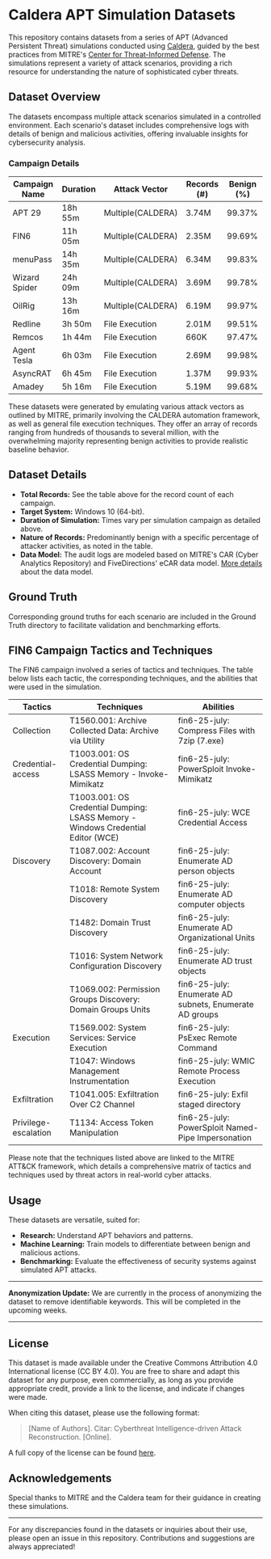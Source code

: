 # Caldera APT Simulation Datasets

This repository contains datasets from a series of APT (Advanced Persistent Threat) simulations conducted using [Caldera](https://caldera.mitre.org/), guided by the best practices from MITRE's [Center for Threat-Informed Defense](https://github.com/center-for-threat-informed-defense/adversary_emulation_library). The simulations represent a variety of attack scenarios, providing a rich resource for understanding the nature of sophisticated cyber threats.

## Dataset Overview

The datasets encompass multiple attack scenarios simulated in a controlled environment. Each scenario's dataset includes comprehensive logs with details of benign and malicious activities, offering invaluable insights for cybersecurity analysis.

### Campaign Details

| Campaign Name | Duration      | Attack Vector       | Records (#) | Benign (%) |
|---------------|---------------|---------------------|-------------|------------|
| APT 29        | 18h 55m       | Multiple(CALDERA)   | 3.74M       | 99.37%     |
| FIN6          | 11h 05m       | Multiple(CALDERA)   | 2.35M       | 99.69%     |
| menuPass      | 14h 35m       | Multiple(CALDERA)   | 6.34M       | 99.83%     |
| Wizard Spider | 24h 09m       | Multiple(CALDERA)   | 3.69M       | 99.78%     |
| OilRig        | 13h 16m       | Multiple(CALDERA)   | 6.19M       | 99.97%     |
| Redline       | 3h 50m        | File Execution      | 2.01M       | 99.51%     |
| Remcos        | 1h 44m        | File Execution      | 660K        | 97.47%     |
| Agent Tesla   | 6h 03m        | File Execution      | 2.69M       | 99.98%     |
| AsyncRAT      | 6h 45m        | File Execution      | 1.37M       | 99.93%     |
| Amadey        | 5h 16m        | File Execution      | 5.19M       | 99.68%     |


These datasets were generated by emulating various attack vectors as outlined by MITRE, primarily involving the CALDERA automation framework, as well as general file execution techniques. They offer an array of records ranging from hundreds of thousands to several million, with the overwhelming majority representing benign activities to provide realistic baseline behavior.

## Dataset Details

- **Total Records:** See the table above for the record count of each campaign.
- **Target System:** Windows 10 (64-bit).
- **Duration of Simulation:** Times vary per simulation campaign as detailed above.
- **Nature of Records:** Predominantly benign with a specific percentage of attacker activities, as noted in the table.
- **Data Model:** The audit logs are modeled based on MITRE's CAR (Cyber Analytics Repository) and FiveDirections' eCAR data model. [More details](https://github.com/FiveDirections/OpTC-data/blob/master/ecar.md) about the data model.


## Ground Truth

Corresponding ground truths for each scenario are included in the Ground Truth directory to facilitate validation and benchmarking efforts.


## FIN6 Campaign Tactics and Techniques

The FIN6 campaign involved a series of tactics and techniques. The table below lists each tactic, the corresponding techniques, and the abilities that were used in the simulation.

| Tactics            | Techniques                                       | Abilities                                  |
|--------------------|--------------------------------------------------|--------------------------------------------|
| Collection         | T1560.001: Archive Collected Data: Archive via Utility | fin6-25-july: Compress Files with 7zip (7.exe) |
| Credential-access  | T1003.001: OS Credential Dumping: LSASS Memory - Invoke-Mimikatz | fin6-25-july: PowerSploit Invoke-Mimikatz |
|                    | T1003.001: OS Credential Dumping: LSASS Memory - Windows Credential Editor (WCE) | fin6-25-july: WCE Credential Access      |
| Discovery          | T1087.002: Account Discovery: Domain Account    | fin6-25-july: Enumerate AD person objects |
|                    | T1018: Remote System Discovery                  | fin6-25-july: Enumerate AD computer objects |
|                    | T1482: Domain Trust Discovery                   | fin6-25-july: Enumerate AD Organizational Units |
|                    | T1016: System Network Configuration Discovery   | fin6-25-july: Enumerate AD trust objects |
|                    | T1069.002: Permission Groups Discovery: Domain Groups Units | fin6-25-july: Enumerate AD subnets, Enumerate AD groups |
| Execution          | T1569.002: System Services: Service Execution   | fin6-25-july: PsExec Remote Command |
|                    | T1047: Windows Management Instrumentation       | fin6-25-july: WMIC Remote Process Execution |
| Exfiltration       | T1041.005: Exfiltration Over C2 Channel         | fin6-25-july: Exfil staged directory |
| Privilege-escalation | T1134: Access Token Manipulation              | fin6-25-july: PowerSploit Named-Pipe Impersonation |

Please note that the techniques listed above are linked to the MITRE ATT&CK framework, which details a comprehensive matrix of tactics and techniques used by threat actors in real-world cyber attacks.



## Usage

These datasets are versatile, suited for:
- **Research:** Understand APT behaviors and patterns.
- **Machine Learning:** Train models to differentiate between benign and malicious actions.
- **Benchmarking:** Evaluate the effectiveness of security systems against simulated APT attacks.

---

**Anonymization Update:**
We are currently in the process of anonymizing the dataset to remove identifiable keywords. This will be completed in the upcoming weeks.

---

## License

This dataset is made available under the Creative Commons Attribution 4.0 International license (CC BY 4.0). You are free to share and adapt this dataset for any purpose, even commercially, as long as you provide appropriate credit, provide a link to the license, and indicate if changes were made.

When citing this dataset, please use the following format:

> [Name of Authors]. Citar: Cyberthreat Intelligence-driven Attack Reconstruction. [Online].

A full copy of the license can be found [here](https://creativecommons.org/licenses/by/4.0/).


## Acknowledgements

Special thanks to MITRE and the Caldera team for their guidance in creating these simulations.

---

For any discrepancies found in the datasets or inquiries about their use, please open an issue in this repository. Contributions and suggestions are always appreciated!
